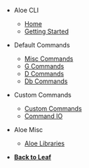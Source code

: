 * Aloe CLI
  * [Home](/aloe-cli/)
  * [Getting Started](/aloe-cli/v/1.1.0-beta/getting-started/)

* Default Commands
  * [Misc Commands](/aloe-cli/v/1.1.0-beta/commands/misc-commands)
  * [G Commands](/aloe-cli/v/1.1.0-beta/commands/g-commands)
  * [D Commands](/aloe-cli/v/1.1.0-beta/commands/d-commands)
  * [Db Commands](/aloe-cli/v/1.1.0-beta/commands/db-commands)

* Custom Commands
  * [Custom Commands](/aloe-cli/v/1.1.0-beta/commands/custom)
  * [Command IO](/aloe-cli/v/1.1.0-beta/commands/io)

* Aloe Misc
  * [Aloe Libraries](/aloe-cli/v/1.1.0-beta/libraries)

* [**Back to Leaf**](/)
